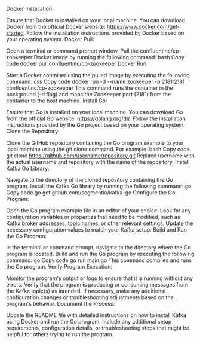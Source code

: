 Docker Installation:

Ensure that Docker is installed on your local machine. You can download Docker from the official Docker website: https://www.docker.com/get-started.
Follow the installation instructions provided by Docker based on your operating system.
Docker Pull:

Open a terminal or command prompt window.
Pull the confluentinc/cp-zookeeper Docker image by running the following command:
bash
Copy code
docker pull confluentinc/cp-zookeeper
Docker Run:

Start a Docker container using the pulled image by executing the following command:
css
Copy code
docker run -d --name zookeeper -p 2181:2181 confluentinc/cp-zookeeper
This command runs the container in the background (-d flag) and maps the ZooKeeper port (2181) from the container to the host machine.
Install Go:

Ensure that Go is installed on your local machine. You can download Go from the official Go website: https://golang.org/dl/.
Follow the installation instructions provided by the Go project based on your operating system.
Clone the Repository:

Clone the GitHub repository containing the Go program example to your local machine using the git clone command. For example:
bash
Copy code
git clone https://github.com/username/repository.git
Replace username with the actual username and repository with the name of the repository.
Install Kafka Go Library:

Navigate to the directory of the cloned repository containing the Go program.
Install the Kafka Go library by running the following command:
go
Copy code
go get github.com/segmentio/kafka-go
Configure the Go Program:

Open the Go program example file in an editor of your choice.
Look for any configuration variables or properties that need to be modified, such as Kafka broker addresses, topic names, or other relevant settings.
Update the necessary configuration values to match your Kafka setup.
Build and Run the Go Program:

In the terminal or command prompt, navigate to the directory where the Go program is located.
Build and run the Go program by executing the following command:
go
Copy code
go run main.go
This command compiles and runs the Go program.
Verify Program Execution:

Monitor the program's output or logs to ensure that it is running without any errors.
Verify that the program is producing or consuming messages from the Kafka topic(s) as intended.
If necessary, make any additional configuration changes or troubleshooting adjustments based on the program's behavior.
Document the Process:

Update the README file with detailed instructions on how to install Kafka using Docker and run the Go program.
Include any additional setup requirements, configuration details, or troubleshooting steps that might be helpful for others trying to run the program.
